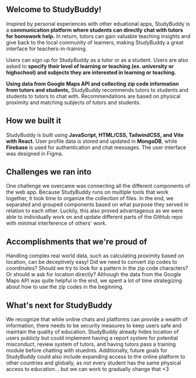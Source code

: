 ## Welcome to StudyBuddy!
Inspired by personal experiences with other eduational apps, StudyBuddy is a **communication platform where students can directly chat with tutors for homework help.**
In return, tutors can gain valuable teaching insights and give back to the local community of learners, making StudyBuddy a great interface for teachers-in-training.

Users can sign up for StudyBuddy as a tutor or as a student.
Users are also asked to **specify their level of learning or teaching (ex. university or highschool) and subjects they are interested in learning or teaching.** 

**Using data from Google Maps API and collecting zip code information from tutors and students,** StudyBuddy recommends tutors to students and students to tutors to chat with.
Recommendations are based on physical proximity and matching subjects of tutors and students.

## How we built it
StudyBuddy is built using **JavaScript, HTML/CSS, TailwindCSS, and Vite with React.**
User profile data is stored and updated in **MongoDB**, while **Firebase** is used for authentication and chat messages. The user interface was designed in Figma.

## Challenges we ran into
One challenge we overcame was connecting all the different components of the web app. Because StudyBuddy runs on multiple tools that work together, it took time to organize the collection of files. In the end, we separated and grouped components based on what purpose they served in relation to each other. Luckily, this also proved advantageous as we were able to individually work on and update different parts of the GitHub repo with minimal interference of others' work.

## Accomplishments that we're proud of
Handling complex real world data, such as calculating proximity based on location, can be deceptively easy! Did we need to convert zip codes to coordinates? Should we try to look for a pattern in the zip code characters? Or should w ask for location directly? Although the data from the Google Maps API was quite helpful in the end, we spent a lot of time strategizing about how to use the zip codes in the beginning.

## What's next for StudyBuddy
We recognize that while online chats and platforms can provide a wealth of information, there needs to be security measures to keep users safe and maintain the quality of education. StudyBuddy already hides location of users publicly but could implement having a report system for potential misconduct, review system of tutors, and having tutors pass a training module before chatting with stuednts. Additionally, future goals for StudyBuddy could also include expanding access to the online platform to other countries and globally, as not every student has the same physical access to education... but we can work to gradually change that <3
